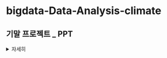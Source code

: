 # bigdata-Data-Analysis-climate

## 기말 프로젝트 _ PPT


<details>
  
<summary> 자세히 </summary>

<img src="슬라이드1.PNG" height = "400" width="700">
<img src="슬라이드2.PNG" height = "400" width="700">
<img src="슬라이드3.PNG" height = "400" width="700">
<img src="슬라이드4.PNG" height = "400" width="700">
<img src="슬라이드5.PNG" height = "400" width="700">
<img src="슬라이드6.PNG" height = "400" width="700">
<img src="슬라이드7.PNG" height = "400" width="700">
<img src="슬라이드8.PNG" height = "400" width="700">
<img src="슬라이드9.PNG" height = "400" width="700">
<img src="슬라이드10.PNG" height = "400" width="700">
<img src="슬라이드11.PNG" height = "400" width="700">
<img src="슬라이드12.PNG" height = "400" width="700">
<img src="슬라이드13.PNG" height = "400" width="700">
<img src="슬라이드14.PNG" height = "400" width="700">
<img src="슬라이드15.PNG" height = "400" width="700">
<img src="슬라이드16.PNG" height = "400" width="700">
<img src="슬라이드17.PNG" height = "400" width="700">
<img src="슬라이드18.PNG" height = "400" width="700">
<img src="슬라이드19.PNG" height = "400" width="700">
<img src="슬라이드20.PNG" height = "400" width="700">


<details>
